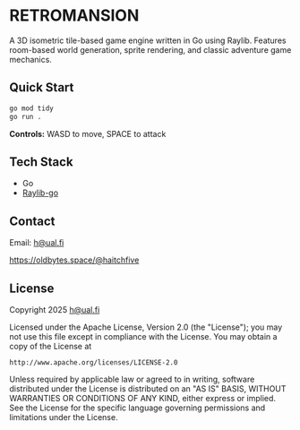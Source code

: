 # RETROMANSION

A 3D isometric tile-based game engine written in Go using Raylib. Features room-based world generation, sprite rendering, and classic adventure game mechanics.

## Quick Start

```bash
go mod tidy
go run .
```

**Controls:** WASD to move, SPACE to attack

## Tech Stack

- Go
- [Raylib-go](https://github.com/gen2brain/raylib-go)

## Contact

Email: h@ual.fi

https://oldbytes.space/@haitchfive

## License

Copyright 2025 h@ual.fi

Licensed under the Apache License, Version 2.0 (the "License");
you may not use this file except in compliance with the License.
You may obtain a copy of the License at

    http://www.apache.org/licenses/LICENSE-2.0

Unless required by applicable law or agreed to in writing, software
distributed under the License is distributed on an "AS IS" BASIS,
WITHOUT WARRANTIES OR CONDITIONS OF ANY KIND, either express or implied.
See the License for the specific language governing permissions and
limitations under the License.


